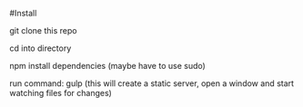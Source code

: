 #Install

git clone this repo

cd into directory

npm install dependencies (maybe have to use sudo)

run command: gulp  (this will create a static server, open a window and start watching files for changes)


